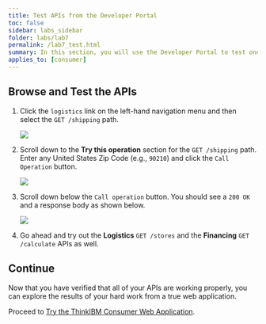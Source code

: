 ```yaml
---
title: Test APIs from the Developer Portal
toc: false
sidebar: labs_sidebar
folder: labs/lab7
permalink: /lab7_test.html
summary: In this section, you will use the Developer Portal to test one of the Accessories APIs. This is useful for application developers to try the APIs before their application is fully developed or to simply see the expected response based on inputs they provide the API.
applies_to: [consumer]
---
```


## Browse and Test the APIs

1.  Click the `logistics` link on the left-hand navigation menu and then select the `GET /shipping` path.

    ![](./images/labs/lab7/get-shipping.png)

1.  Scroll down to the **Try this operation** section for the `GET /shipping` path. Enter any United States Zip Code (e.g., `90210`) and click the `Call Operation` button.

    ![](./images/labs/lab7/call-shipping.png)

1.  Scroll down below the `Call operation` button. You should see a `200 OK` and a response body as shown below.
  
    ![](./images/labs/lab7/shipping-response-ok.png)

1.  Go ahead and try out the **Logistics** `GET /stores` and the **Financing** `GET /calculate` APIs as well.

## Continue

Now that you have verified that all of your APIs are working properly, you can explore the results of your hard work from a true web application.

Proceed to [Try the ThinkIBM Consumer Web Application](lab7_consumer.html).